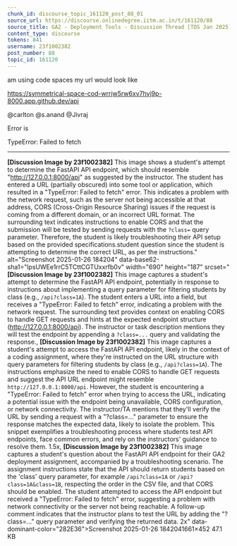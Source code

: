 ```yaml
---
chunk_id: discourse_topic_161120_post_88_01
source_url: https://discourse.onlinedegree.iitm.ac.in/t/161120/88
source_title: GA2 - Deployment Tools - Discussion Thread [TDS Jan 2025]
content_type: discourse
tokens: 841
username: 23f1002382
post_number: 88
topic_id: 161120
---
```


 am using code spaces my url would look like

https://symmetrical-space-cod-wrrjw5rw6xv7hvj9p-8000.app.github.dev/api

@carlton @s.anand @Jivraj

Error is

TypeError: Failed to fetch

---

**[Discussion Image by 23f1002382]** This image shows a student's attempt to determine the FastAPI API endpoint, which should resemble "http://127.0.0.1:8000/api" as suggested by the instructor. The student has entered a URL (partially obscured) into some tool or application, which resulted in a "TypeError: Failed to fetch" error. This indicates a problem with the network request, such as the server not being accessible at that address, CORS (Cross-Origin Resource Sharing) issues if the request is coming from a different domain, or an incorrect URL format. The surrounding text indicates instructions to enable CORS and that the submission will be tested by sending requests with the `?class=` query parameter. Therefore, the student is likely troubleshooting their API setup based on the provided specifications.student question since the student is attempting to determine the correct URL, as per the instructions." alt="Screenshot 2025-01-26 184204" data-base62-sha1="lpsUWEe1rrC5TCttCGTUxxrfb0v" width="690" height="187" srcset="**[Discussion Image by 23f1002382]** This image captures a student's attempt to determine the FastAPI API endpoint, potentially in response to instructions about implementing a query parameter for filtering students by class (e.g., `/api?class=1A`). The student enters a URL into a field, but receives a "TypeError: Failed to fetch" error, indicating a problem with the network request. The surrounding text provides context on enabling CORS to handle GET requests and hints at the expected endpoint structure (http://127.0.0.1:8000/api). The instructor or task description mentions they will test the endpoint by appending a `?class=...` query and validating the response., **[Discussion Image by 23f1002382]** This image captures a student's attempt to access the FastAPI API endpoint, likely in the context of a coding assignment, where they're instructed on the URL structure with query parameters for filtering students by class (e.g., `/api?class=1A`). The instructions emphasize the need to enable CORS to handle GET requests and suggest the API URL endpoint might resemble `http://127.0.0.1:8000/api`. However, the student is encountering a "TypeError: Failed to fetch" error when trying to access the URL, indicating a potential issue with the endpoint being unavailable, CORS configuration, or network connectivity. The instructor/TA mentions that they'll verify the URL by sending a request with a "?class=..." parameter to ensure the response matches the expected data, likely to isolate the problem. This snippet exemplifies a troubleshooting process where students test API endpoints, face common errors, and rely on the instructors' guidance to resolve them. 1.5x, **[Discussion Image by 23f1002382]** This image captures a student's question about the FastAPI API endpoint for their GA2 deployment assignment, accompanied by a troubleshooting scenario. The assignment instructions state that the API should return students based on the 'class' query parameter, for example `/api?class=1A` or `/api?class=1A&class=1B`, respecting the order in the CSV file, and that CORS should be enabled. The student attempted to access the API endpoint but received a "TypeError: Failed to fetch" error, suggesting a problem with network connectivity or the server not being reachable. A follow-up comment indicates that the instructor plans to test the URL by adding the "?class=..." query parameter and verifying the returned data. 2x" data-dominant-color="282E36">Screenshot 2025-01-26 1842041661×452 47.1 KB
